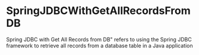 # SpringJDBCWithGetAllRecordsFromDB
Spring JDBC with Get All Records from DB" refers to using the Spring JDBC framework to retrieve all records from a database table in a Java application
